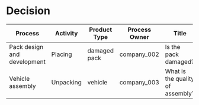 Decision
==========

| Process                         | Activity          | Product Type       | Process Owner           | Title                             | Tag Yes       | Tag No        |
|---------------------------------|-------------------|--------------------|-------------------------|-----------------------------------|---------------|---------------|
| Pack design and development     | Placing           | damaged pack       | company_002             | Is the pack damaged?              | Yes           | No            |
| Vehicle assembly                | Unpacking         | vehicle            | company_003             | What is the quality of assembly?  | Good          | Poor          |
